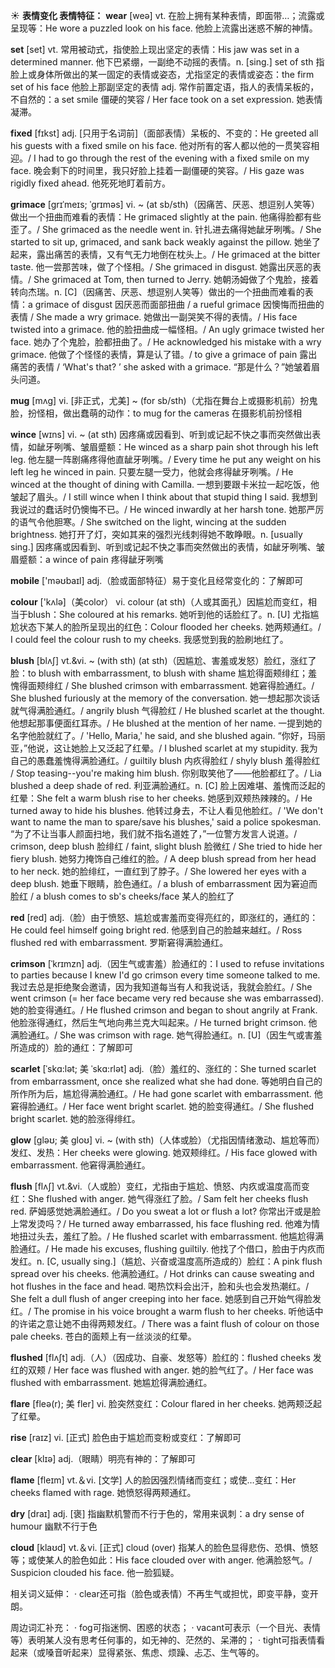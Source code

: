 ☀ <span class="category">**表情变化 表情特征：**</span>
<span class="vocabulary">**wear**</span> [weə] 
<span class="definition">vt. 在脸上拥有某种表情，即面带…；流露或呈现等：</span>He wore a puzzled look on his face. 他脸上流露出迷惑不解的神情。

<span class="vocabulary">**set**</span> [set] 
<span class="definition">vt. 常用被动式，指使脸上现出坚定的表情：</span>His jaw was set in a determined manner. 他下巴紧绷，一副绝不动摇的表情。<span class="definition">n. [sing.] set of sth 指脸上或身体所做出的某一固定的表情或姿态，尤指坚定的表情或姿态：</span>the firm set of his face 他脸上那副坚定的表情 <span class="definition">adj. 常作前置定语，指人的表情呆板的，不自然的：</span>a set smile 僵硬的笑容 / Her face took on a set expression. 她表情凝滞。
                      
<span class="vocabulary">**fixed**</span> [fɪkst]
<span class="definition">adj. [只用于名词前]（面部表情）呆板的、不变的：</span>He greeted all his guests with a fixed smile on his face. 他对所有的客人都以他的一贯笑容相迎。/ I had to go through the rest of the evening with a fixed smile on my face. 晚会剩下的时间里，我只好脸上挂着一副僵硬的笑容。/ His gaze was rigidly fixed ahead. 他死死地盯着前方。

<span class="vocabulary">**grimace**</span> [grɪˈmeɪs; ˈgrɪməs]
<span class="definition">vi. ~ (at sb/sth)（因痛苦、厌恶、想逗别人笑等）做出一个扭曲而难看的表情：</span>He grimaced slightly at the pain. 他痛得脸都有些歪了。/ She grimaced as the needle went in. 针扎进去痛得她龇牙咧嘴。/ She started to sit up, grimaced, and sank back weakly against the pillow. 她坐了起来，露出痛苦的表情，又有气无力地倒在枕头上。/ He grimaced at the bitter taste. 他一尝那苦味，做了个怪相。/ She grimaced in disgust. 她露出厌恶的表情。/ She grimaced at Tom, then turned to Jerry. 她朝汤姆做了个鬼脸，接着转向杰瑞。<span class="definition">n. [C]（因痛苦、厌恶、想逗别人笑等）做出的一个扭曲而难看的表情：</span>a grimace of disgust 因厌恶而面部扭曲 / a rueful grimace 因懊悔而扭曲的表情 / She made a wry grimace. 她做出一副哭笑不得的表情。/ His face twisted into a grimace. 他的脸扭曲成一幅怪相。/ An ugly grimace twisted her face. 她办了个鬼脸，脸都扭曲了。/ He acknowledged his mistake with a wry grimace. 他做了个怪怪的表情，算是认了错。/ to give a grimace of pain 露出痛苦的表情 / ‘What's that? ’ she asked with a grimace. “那是什么？”她皱着眉头问道。
           
<span class="vocabulary">**mug**</span> [mʌg]
<span class="definition">vi. [非正式，尤美] ~ (for sb/sth)（尤指在舞台上或摄影机前）扮鬼脸，扮怪相，做出蠢萌的动作：</span>to mug for the cameras 在摄影机前扮怪相

<span class="vocabulary">**wince**</span> [wɪns]
<span class="definition">vi. ~ (at sth) 因疼痛或因看到、听到或记起不快之事而突然做出表情，如龇牙咧嘴、皱眉蹙额：</span>He winced as a sharp pain shot through his left leg. 他左腿一阵剧痛疼得他直龇牙咧嘴。/ Every time he put any weight on his left leg he winced in pain. 只要左腿一受力，他就会疼得龇牙咧嘴。/ He winced at the thought of dining with Camilla. 一想到要跟卡米拉一起吃饭，他皱起了眉头。/ I still wince when I think about that stupid thing I said. 我想到我说过的蠢话时仍懊悔不已。/ He winced inwardly at her harsh tone. 她那严厉的语气令他胆寒。/ She switched on the light, wincing at the sudden brightness. 她打开了灯，突如其来的强烈光线刺得她不敢睁眼。<span class="definition">n. [usually sing.] 因疼痛或因看到、听到或记起不快之事而突然做出的表情，如龇牙咧嘴、皱眉蹙额：</span>a wince of pain 疼得龇牙咧嘴

<span class="vocabulary">**mobile**</span> ['məʊbaɪl] 
<span class="definition">adj.（脸或面部特征）易于变化且经常变化的：</span>了解即可

<span class="vocabulary">**colour**</span> ['kʌlə]（美color）
<span class="definition">vi. colour (at sth)（人或其面孔）因尴尬而变红，相当于blush：</span>She coloured at his remarks. 她听到他的话脸红了。<span class="definition">n. [U] 尤指尴尬状态下某人的脸所呈现出的红色：</span>Colour flooded her cheeks. 她两颊通红。/ I could feel the colour rush to my cheeks. 我感觉到我的脸刷地红了。
           
<span class="vocabulary">**blush**</span> [blʌʃ]
<span class="definition">vt.&vi. ~ (with sth) (at sth)（因尴尬、害羞或发怒）脸红，涨红了脸：</span>to blush with embarrassment, to blush with shame 尴尬得面颊绯红；羞愧得面颊绯红 / She blushed crimson with embarrassment. 她窘得脸通红。/ She blushed furiously at the memory of the conversation. 她一想起那次谈话就气得满脸通红。/ angrily blush 气得脸红 / He blushed scarlet at the thought. 他想起那事便面红耳赤。/ He blushed at the mention of her name. 一提到她的名字他脸就红了。/ 'Hello, Maria,' he said, and she blushed again. “你好，玛丽亚，”他说，这让她脸上又泛起了红晕。/ I blushed scarlet at my stupidity. 我为自己的愚蠢羞愧得满脸通红。/ guiltily blush 内疚得脸红 / shyly blush 羞得脸红 / Stop teasing--you're making him blush. 你别取笑他了——他脸都红了。/ Lia blushed a deep shade of red. 利亚满脸通红。<span class="definition">n. [C] 脸上因难堪、羞愧而泛起的红晕：</span>She felt a warm blush rise to her cheeks. 她感到双颊热辣辣的。/ He turned away to hide his blushes. 他转过身去，不让人看见他脸红。/ 'We don't want to name the man to spare/save his blushes,' said a police spokesman. “为了不让当事人颜面扫地，我们就不指名道姓了，”一位警方发言人说道。/ crimson, deep blush 脸绯红 / faint, slight blush 脸微红 / She tried to hide her fiery blush. 她努力掩饰自己维红的脸。/ A deep blush spread from her head to her neck. 她的脸绯红，一直红到了脖子。/ She lowered her eyes with a deep blush. 她垂下眼睛，脸色通红。/ a blush of embarrassment 因为窘迫而脸红 / a blush comes to sb's cheeks/face 某人的脸红了

<span class="vocabulary">**red**</span> [red] 
<span class="definition">adj.（脸）由于愤怒、尴尬或害羞而变得亮红的，即涨红的，通红的：</span>He could feel himself going bright red. 他感到自己的脸越来越红。/ Ross flushed red with embarrassment. 罗斯窘得满脸通红。
                      
<span class="vocabulary">**crimson**</span> [ˈkrɪmzn]
<span class="definition">adj.（因生气或害羞）脸通红的：</span>I used to refuse invitations to parties because I knew I'd go crimson every time someone talked to me. 我过去总是拒绝聚会邀请，因为我知道每当有人和我说话，我就会脸红。/ She went crimson (= her face became very red because she was embarrassed). 她的脸变得通红。/ He flushed crimson and began to shout angrily at Frank. 他脸涨得通红，然后生气地向弗兰克大叫起来。/ He turned bright crimson. 他满脸通红。/ She was crimson with rage. 她气得脸通红。<span class="definition">n. [U]（因生气或害羞所造成的）脸的通红：</span>了解即可
 
<span class="vocabulary">**scarlet**</span> [ˈskɑ:lət; 美 ˈskɑ:rlət]
<span class="definition">adj.（脸）羞红的、涨红的：</span>She turned scarlet from embarrassment, once she realized what she had done. 等她明白自己的所作所为后，尴尬得满脸通红。/ He had gone scarlet with embarrassment. 他窘得脸通红。/ Her face went bright scarlet. 她的脸变得通红。/ She flushed bright scarlet. 她的脸涨得绯红。

<span class="vocabulary">**glow**</span> [gləʊ; 美 gloʊ]
<span class="definition">vi. ~ (with sth)（人体或脸）（尤指因情绪激动、尴尬等而）发红、发热：</span>Her cheeks were glowing. 她双颊绯红。/ His face glowed with embarrassment. 他窘得满脸通红。
           
<span class="vocabulary">**flush**</span> [flʌʃ]
<span class="definition">vt.&vi.（人或脸）变红，尤指由于尴尬、愤怒、内疚或温度高而变红：</span>She flushed with anger. 她气得涨红了脸。/ Sam felt her cheeks flush red. 萨姆感觉她满脸通红。/ Do you sweat a lot or flush a lot? 你常出汗或是脸上常发烫吗？/ He turned away embarrassed, his face flushing red. 他难为情地扭过头去，羞红了脸。/ He flushed scarlet with embarrassment. 他尴尬得满脸通红。/ He made his excuses, flushing guiltily. 他找了个借口，脸由于内疚而发红。<span class="definition">n. [C, usually sing.]（尴尬、兴奋或温度高所造成的）脸红：</span>A pink flush spread over his cheeks. 他满脸通红。/ Hot drinks can cause sweating and hot flushes in the face and head. 喝热饮料会出汗，脸和头也会发热潮红。/ She felt a dull flush of anger creeping into her face. 她感到自己开始气得脸发红。/ The promise in his voice brought a warm flush to her cheeks. 听他话中的许诺之意让她不由得两颊发红。/ There was a faint flush of colour on those pale cheeks. 苍白的面颊上有一丝淡淡的红晕。
                      
<span class="vocabulary">**flushed**</span> [flʌʃt]
<span class="definition">adj.（人）（因成功、自豪、发怒等）脸红的：</span>flushed cheeks 发红的双颊 / Her face was flushed with anger. 她的脸气红了。/ Her face was flushed with embarrassment. 她尴尬得满脸通红。

<span class="vocabulary">**flare**</span> [fleə(r); 美 fler]
<span class="definition">vi. 脸突然变红：</span>Colour flared in her cheeks. 她两颊泛起了红晕。

<span class="vocabulary">**rise**</span> [raɪz] 
<span class="definition">vi. [正式] 脸色由于尴尬而变粉或变红：</span>了解即可

<span class="vocabulary">**clear**</span> [klɪə] 
<span class="definition">adj.（眼睛）明亮有神的：</span>了解即可

<span class="vocabulary">**flame**</span> [fleɪm] 
<span class="definition">vt.＆vi. [文学] 人的脸因强烈情绪而变红；或使…变红：</span>Her cheeks flamed with rage. 她愤怒得两颊通红。

<span class="vocabulary">**dry**</span> [draɪ] 
<span class="definition">adj. [褒] 指幽默机警而不行于色的，常用来讽刺：</span>a dry sense of humour 幽默不行于色

<span class="vocabulary">**cloud**</span> [klaʊd] 
<span class="definition">vt.＆vi. [正式] cloud (over) 指某人的脸色显得悲伤、恐惧、愤怒等；或使某人的脸色如此：</span>His face clouded over with anger. 他满脸怒气。/ Suspicion clouded his face. 他一脸狐疑。

相关词义延伸：
· clear还可指（脸色或表情）不再生气或担忧，即变平静，变开朗。

周边词汇补充：
· fog可指迷惘、困惑的状态；
· vacant可表示（一个目光、表情等）表明某人没有思考任何事的，如无神的、茫然的、呆滞的；
· tight可指表情看起来（或嗓音听起来）显得紧张、焦虑、烦躁、忐忑、生气等的。


